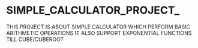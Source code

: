 # SIMPLE_CALCULATOR_PROJECT_

THIS PROJECT IS ABOUT SIMPLE CALCULATOR 
WHICH PERFORM BASIC ARITHMETIC OPERATIONS
IT ALSO SUPPORT EXPONENTIAL FUNCTIONS TILL CUBE/CUBEROOT

